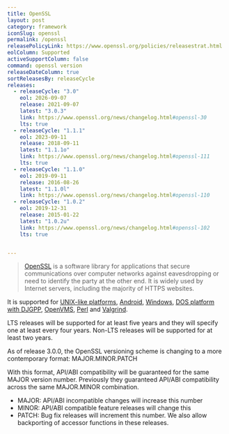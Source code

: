 ```yaml
---
title: OpenSSL
layout: post
category: framework
iconSlug: openssl
permalink: /openssl
releasePolicyLink: https://www.openssl.org/policies/releasestrat.html
eolColumn: Supported
activeSupportColumn: false
command: openssl version
releaseDateColumn: true
sortReleasesBy: releaseCycle
releases:
  - releaseCycle: "3.0"
    eol: 2026-09-07
    release: 2021-09-07
    latest: "3.0.3"
    link: https://www.openssl.org/news/changelog.html#openssl-30
    lts: true
  - releaseCycle: "1.1.1"
    eol: 2023-09-11
    release: 2018-09-11
    latest: "1.1.1o"
    link: https://www.openssl.org/news/changelog.html#openssl-111
    lts: true
  - releaseCycle: "1.1.0"
    eol: 2019-09-11
    release: 2016-08-26
    latest: "1.1.0l"
    link: https://www.openssl.org/news/changelog.html#openssl-110
  - releaseCycle: "1.0.2"
    eol: 2019-12-31
    release: 2015-01-22
    latest: "1.0.2u"
    link: https://www.openssl.org/news/changelog.html#openssl-102
    lts: true


---
```


> [OpenSSL](https://www.openssl.org/) is a software library for applications that secure communications over computer networks against eavesdropping or need to identify the party at the other end. It is widely used by Internet servers, including the majority of HTTPS websites. 

It is supported for [UNIX-like platforms](https://github.com/openssl/openssl/blob/master/NOTES-UNIX.md), [Android](https://github.com/openssl/openssl/blob/master/NOTES-ANDROID.md), [Windows](https://github.com/openssl/openssl/blob/master/NOTES-WINDOWS.md), [DOS platform with DJGPP](https://github.com/openssl/openssl/blob/master/NOTES-DJGPP.md), [OpenVMS](https://github.com/openssl/openssl/blob/master/NOTES-VMS.md), [Perl](https://github.com/openssl/openssl/blob/master/NOTES-PERL.md) and [Valgrind](https://github.com/openssl/openssl/blob/master/NOTES-PERL.md).

LTS releases will be supported for at least five years and they will specify one at least every four years. Non-LTS releases will be supported for at least two years.

As of release 3.0.0, the OpenSSL versioning scheme is changing to a more contemporary format: MAJOR.MINOR.PATCH

With this format, API/ABI compatibility will be guaranteed for the same MAJOR version number. Previously they guaranteed API/ABI compatibility across the same MAJOR.MINOR combination.

- MAJOR: API/ABI incompatible changes will increase this number
- MINOR: API/ABI compatible feature releases will change this
- PATCH: Bug fix releases will increment this number. We also allow backporting of accessor functions in these releases.
